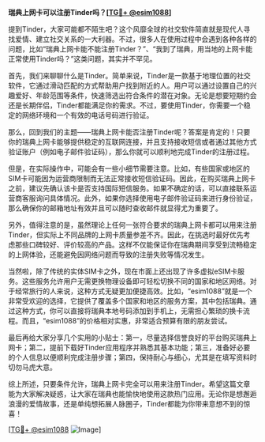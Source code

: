 **瑞典上网卡可以注册Tinder吗？[[TG💪+ @esim1088](https://t.me/s/esim1088)]**

提到Tinder，大家可能都不陌生吧？这个风靡全球的社交软件简直就是现代人寻找爱情、建立社交关系的一大利器。不过，很多人在使用过程中会遇到各种各样的问题，比如“瑞典上网卡能不能注册Tinder？”、“我到了瑞典，用当地的上网卡能正常使用Tinder吗？”这类问题，其实并不罕见。

首先，我们来聊聊什么是Tinder。简单来说，Tinder是一款基于地理位置的社交软件，它通过滑动匹配的方式帮助用户找到附近的人。用户可以通过设置自己的兴趣爱好、年龄范围等条件，快速筛选出符合条件的潜在对象。无论是想要短期约会还是长期伴侣，Tinder都能满足你的需求。不过，要使用Tinder，你需要一个稳定的网络环境和一个有效的电话号码进行验证。

那么，回到我们的主题——瑞典上网卡能否注册Tinder呢？答案是肯定的！只要你的瑞典上网卡能够提供稳定的互联网连接，并且支持接收短信或者通过其他方式验证账户（例如电子邮件验证码），那么你就可以顺利地完成Tinder的注册过程。

但是，在实际操作中，可能会有一些小细节需要注意。比如，有些国家或地区的SIM卡可能因为运营商限制而无法正常接收短信验证码。因此，在购买瑞典上网卡之前，建议先确认该卡是否支持国际短信服务。如果不确定的话，可以直接联系运营商客服询问具体情况。此外，如果你选择使用电子邮件验证码来进行身份验证，那么确保你的邮箱地址有效并且可以随时查收邮件就显得尤为重要了。

另外，值得注意的是，虽然理论上任何一张符合要求的瑞典上网卡都可以用来注册Tinder，但实际上不同品牌的上网卡质量参差不齐。因此，在挑选时最好优先考虑那些口碑较好、评价较高的产品。这样不仅能保证你在瑞典期间享受到流畅稳定的上网体验，还能避免因网络问题而导致的注册失败等情况发生。

当然啦，除了传统的实体SIM卡之外，现在市面上还出现了许多虚拟eSIM卡服务。这些服务允许用户无需更换物理设备即可轻松切换不同的国家和地区网络。对于经常旅行的人来说，这种方式无疑更加便捷高效。比如，“esim1088”就是一个非常受欢迎的选择，它提供了覆盖多个国家和地区的服务方案，其中包括瑞典。通过这种方式，你可以直接将瑞典本地号码添加到手机上，无需担心繁琐的换卡流程。而且，“esim1088”的价格相对实惠，非常适合预算有限的朋友尝试。

最后再给大家分享几个实用的小贴士：第一，尽量选择信誉良好的平台购买瑞典上网卡；第二，提前下载好Tinder应用程序并熟悉其基本功能；第三，准备好必要的个人信息以便顺利完成注册步骤；第四，保持耐心与细心，尤其是在填写资料时切勿马虎大意。

综上所述，只要条件允许，瑞典上网卡完全可以用来注册Tinder。希望这篇文章能为大家解决疑惑，让大家在瑞典也能愉快地使用这款热门应用。无论你是想邂逅浪漫的爱情故事，还是单纯想拓展人脉圈子，Tinder都能为你带来意想不到的惊喜！

[[TG💪+ @esim1088](https://t.me/s/esim1088) ![Image](https://i.postimg.cc/4NQfJmqS/Snipaste-2025-05-13-00-14-12.png)]